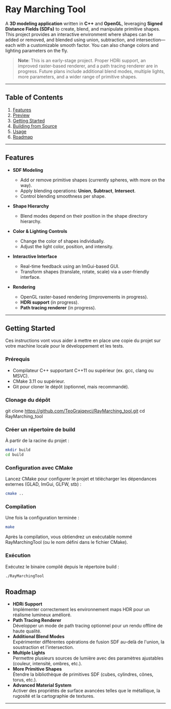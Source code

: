 # Ray Marching Tool

A **3D modeling application** written in **C++** and **OpenGL**, leveraging **Signed Distance Fields (SDFs)** to create, blend, and manipulate primitive shapes. This project provides an interactive environment where shapes can be added or removed, and blended using union, subtraction, and intersection—each with a customizable smooth factor. You can also change colors and lighting parameters on the fly.

> **Note**: This is an early-stage project. Proper HDRi support, an improved raster-based renderer, and a path tracing renderer are in progress. Future plans include additional blend modes, multiple lights, more parameters, and a wider range of primitive shapes.

---

## Table of Contents

1. [Features](#features)  
2. [Preview](#preview)  
3. [Getting Started](#getting-started)  
4. [Building from Source](#building-from-source)  
5. [Usage](#usage)  
6. [Roadmap](#roadmap)  

---

## Features

- **SDF Modeling**  
  - Add or remove primitive shapes (currently spheres, with more on the way).
  - Apply blending operations: **Union**, **Subtract**, **Intersect**.
  - Control blending smoothness per shape.

- **Shape Hierarchy**  
  - Blend modes depend on their position in the shape directory hierarchy.

- **Color & Lighting Controls**  
  - Change the color of shapes individually.
  - Adjust the light color, position, and intensity.

- **Interactive Interface**  
  - Real-time feedback using an ImGui-based GUI.
  - Transform shapes (translate, rotate, scale) via a user-friendly interface.

- **Rendering**  
  - OpenGL raster-based rendering (improvements in progress).
  - **HDRi support** (in progress).
  - **Path tracing renderer** (in progress).

---

## Getting Started

Ces instructions vont vous aider à mettre en place une copie du projet sur votre machine locale pour le développement et les tests.

### Prérequis
- Compilateur C++ supportant C++11 ou supérieur (ex. gcc, clang ou MSVC).
- CMake 3.11 ou supérieur.
- Git pour cloner le dépôt (optionnel, mais recommandé).

### Clonage du dépôt
git clone https://github.com/TeoGrajqevci/RayMarching_tool.git
cd RayMarching_tool

### Créer un répertoire de build
À partir de la racine du projet :
```bash
mkdir build
cd build
```

### Configuration avec CMake
Lancez CMake pour configurer le projet et télécharger les dépendances externes (GLAD, ImGui, GLFW, stb) :
```bash
cmake ..
```

### Compilation
Une fois la configuration terminée :
```bash
make
```

Après la compilation, vous obtiendrez un exécutable nommé RayMarchingTool (ou le nom défini dans le fichier CMake).

### Exécution
Exécutez le binaire compilé depuis le répertoire build :
```bash
./RayMarchingTool
```

## Roadmap

- **HDRi Support**  
  Implémenter correctement les environnement maps HDR pour un réalisme lumineux amélioré.
- **Path Tracing Renderer**  
  Développer un mode de path tracing optionnel pour un rendu offline de haute qualité.
- **Additional Blend Modes**  
  Expérimenter différentes opérations de fusion SDF au-delà de l'union, la soustraction et l'intersection.
- **Multiple Lights**  
  Permettre plusieurs sources de lumière avec des paramètres ajustables (couleur, intensité, ombres, etc.).
- **More Primitive Shapes**  
  Étendre la bibliothèque de primitives SDF (cubes, cylindres, cônes, torus, etc.).
- **Advanced Material System**  
  Activer des propriétés de surface avancées telles que le métallique, la rugosité et la cartographie de textures.

---


